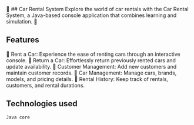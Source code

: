 🚗 ## Car Rental System
Explore the world of car rentals with the Car Rental System, a Java-based console application that combines learning and simulation. 🌟
## Features
🚀 Rent a Car: Experience the ease of renting cars through an interactive console. 
🔁 Return a Car: Effortlessly return previously rented cars and update availability.
👥 Customer Management: Add new customers and maintain customer records. 
🚗 Car Management: Manage cars, brands, models, and pricing details. 
📝 Rental History: Keep track of rentals, customers, and rental durations.

## Technologies used
    Java core 
   

